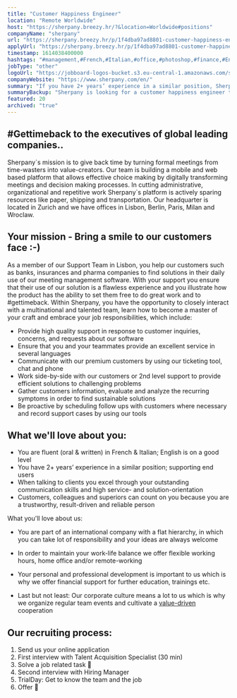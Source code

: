 ```yaml
---
title: "Customer Happiness Engineer"
location: "Remote Worldwide"
host: "https://sherpany.breezy.hr/?&location=Worldwide#positions"
companyName: "sherpany"
url: "https://sherpany.breezy.hr/p/1f4dba97ad8801-customer-happiness-engineer-with-french-italian-skills"
applyUrl: "https://sherpany.breezy.hr/p/1f4dba97ad8801-customer-happiness-engineer-with-french-italian-skills/apply"
timestamp: 1614038400000
hashtags: "#management,#French,#Italian,#office,#photoshop,#finance,#English"
jobType: "other"
logoUrl: "https://jobboard-logos-bucket.s3.eu-central-1.amazonaws.com/sherpany"
companyWebsite: "https://www.sherpany.com/en/"
summary: "If you have 2+ years’ experience in a similar position, Sherpany is looking for someone with your skillset."
summaryBackup: "Sherpany is looking for a customer happiness engineer that has experience in: #management, #office, #photoshop."
featured: 20
archived: "true"
---
```



## #Gettimeback to the executives of global leading companies..

Sherpany\`s mission is to give back time by turning formal meetings from time-wasters into value-creators. Our team is building a mobile and web based platform that allows effective choice making by digitally transforming meetings and decision making processes. In cutting administrative, organizational and repetitive work Sherpany\`s platform is actively sparing resources like paper, shipping and transportation. Our headquarter is located in Zurich and we have offices in Lisbon, Berlin, Paris, Milan and Wroclaw.

## Your mission - Bring a smile to our customers face :-)

As a member of our Support Team in Lisbon, you help our customers such as banks, insurances and pharma companies to find solutions in their daily use of our meeting management software. With your support you ensure that their use of our solution is a flawless experience and you illustrate how the product has the ability to set them free to do great work and to #gettimeback. Within Sherpany, you have the opportunity to closely interact with a multinational and talented team, learn how to become a master of your craft and embrace your job responsibilities, which include:

*   Provide high quality support in response to customer inquiries, concerns, and requests about our software
*   Ensure that you and your teammates provide an excellent service in several languages
*   Communicate with our premium customers by using our ticketing tool, chat and phone
*   Work side-by-side with our customers or 2nd level support to provide efficient solutions to challenging problems
*   Gather customers information, evaluate and analyze the recurring symptoms in order to find sustainable solutions
*   Be proactive by scheduling follow ups with customers where necessary and record support cases by using our tools

## What we'll love about you:

*   You are fluent (oral & written) in French & Italian; English is on a good level
*   You have 2+ years’ experience in a similar position; supporting end users
*   When talking to clients you excel through your outstanding communication skills and high service- and solution-orientation
*   Customers, colleagues and superiors can count on you because you are a trustworthy, result-driven and reliable person

What you'll love about us:

*   You are part of an international company with a flat hierarchy, in which you can take lot of responsibility and your ideas are always welcome
*   In order to maintain your work-life balance we offer flexible working hours, home office and/or remote-working
*   Your personal and professional development is important to us which is why we offer financial support for further education, trainings etc.

*   Last but not least: Our corporate culture means a lot to us which is why we organize regular team events and cultivate a [value-driven](https://www.sherpany.com/en/careers/#ourValues) cooperation

## Our recruiting process:

1.  Send us your online application
2.  First interview with Talent Acquisition Specialist (30 min)
3.  Solve a job related task 📝
4.  Second interview with Hiring Manager
5.  TrialDay: Get to know the team and the job
6.  Offer 🎉

